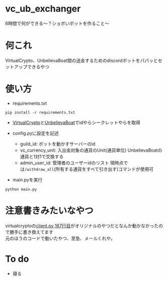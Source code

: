 # vc_ub_exchanger
6時間で何ができる～？ショボいボットを作ること～

# 何これ
VirtualCrypto、UnbelievaBoat間の送金するためのdiscordボットをパパッとセットアップできるやつ

# 使い方
- requirements.txt
```
pip install -r requirements.txt
```

- [VirtualCrypto](https://vcrypto.sumidora.com/me)と[UnbelievaBoat](https://unbelievaboat.com/applications)でidやらシークレットやらを取得

- config.pyに設定を記述
  - guild_id: ボットを動かすサーバーのid
  - vc_currency_unit: 入出金対象の通貨のUnit(通貨単位) UnbelievaBoatの通貨と1対1で交換する
  - admin_user_id: 管理者のユーザーidのリスト 現時点では`/withdraw_all`(所有する通貨をすべて引き出す)コマンドが使用可

- main.pyを実行
```
python main.py
```

# 注意書きみたいなやつ
virtualcryptoの[client.py 167行目](https://github.com/h4ribote/vc_ub_exchanger/blob/main/virtualcrypto/client.py#L167)がオリジナルのやつだとなんか動かなかったので勝手に書き換えてます  
元のほうのコードで動いたやつ、至急、メールくれや。  

# To do
- 寝る
